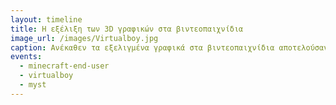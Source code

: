 ```yaml
---
layout: timeline
title: Η εξέλιξη των 3D γραφικών στα βιντεοπαιχνίδια
image_url: /images/Virtualboy.jpg
caption: Ανέκαθεν τα εξελιγμένα γραφικά στα βιντεοπαιχνίδια αποτελούσαν πόλο έλξης για τους gamers. Από την δεκαετία του 90 και μετά οι εταιρίες άρχουν να κυκλοφοράν ολοένα και περισσότερα βιντεοπαιχνίδια με τρισδιάστατα γραφικά εντυπωσιάζοντας τους gamers και σημειώνοντας πρόοδο στον τομέα αυτόν 
events:
  - minecraft-end-user
  - virtualboy
  - myst
---
```

  




